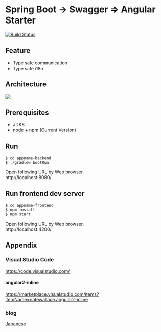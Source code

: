# Spring Boot -> Swagger => Angular Starter

[![Build Status](https://travis-ci.org/chibat/springboot-angular-swagger-starter.svg?branch=master)](https://travis-ci.org/chibat/springboot-angular-swagger-starter)

## Feature

* Type safe communication
* Type safe i18n

## Architecture

<img src="https://docs.google.com/drawings/d/1VcTUJNS3Qduj7kTeLohR1n7sKepFp3p0WVhF-SR0oMs/pub?w=638&amp;h=372">

## Prerequisites

* JDK8
* [node + npm](https://nodejs.org/) (Current Version)

## Run

```
$ cd appname-backend
$ ./gradlew bootRun
```
Open following URL by Web browser.  
http://localhost:8080/

## Run frontend dev server

```
$ cd appname-frontend
$ npm install
$ npm start
```

Open following URL by Web browser.  
http://localhost:4200/

## Appendix

### Visual Studio Code

https://code.visualstudio.com/

#### angular2-inline

https://marketplace.visualstudio.com/items?itemName=natewallace.angular2-inline

### blog

[Japanese](http://tc.hatenablog.com/entry/2017/01/02/185917)

